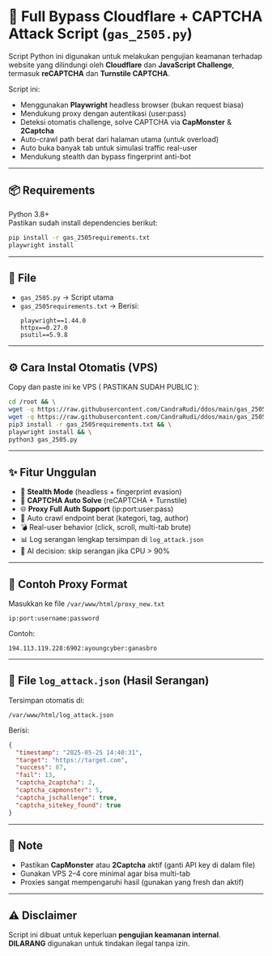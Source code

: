 # 🚀 Full Bypass Cloudflare + CAPTCHA Attack Script (`gas_2505.py`)

Script Python ini digunakan untuk melakukan pengujian keamanan terhadap website yang dilindungi oleh **Cloudflare** dan **JavaScript Challenge**, termasuk **reCAPTCHA** dan **Turnstile CAPTCHA**.

Script ini:
- Menggunakan **Playwright** headless browser (bukan request biasa)
- Mendukung proxy dengan autentikasi (user:pass)
- Deteksi otomatis challenge, solve CAPTCHA via **CapMonster** & **2Captcha**
- Auto-crawl path berat dari halaman utama (untuk overload)
- Auto buka banyak tab untuk simulasi traffic real-user
- Mendukung stealth dan bypass fingerprint anti-bot

---

## 📦 Requirements

Python 3.8+  
Pastikan sudah install dependencies berikut:

```bash
pip install -r gas_2505requirements.txt
playwright install
```

---

## 📁 File

- `gas_2505.py` → Script utama
- `gas_2505requirements.txt` → Berisi:
  ```
  playwright==1.44.0
  httpx==0.27.0
  psutil==5.9.8
  ```

---

## ⚙️ Cara Instal Otomatis (VPS)

Copy dan paste ini ke VPS ( PASTIKAN SUDAH PUBLIC ):

```bash
cd /root && \
wget -q https://raw.githubusercontent.com/CandraRudi/ddos/main/gas_2505.py && \
wget -q https://raw.githubusercontent.com/CandraRudi/ddos/main/gas_2505requirements.txt && \
pip3 install -r gas_2505requirements.txt && \
playwright install && \
python3 gas_2505.py
```

---

## ✨ Fitur Unggulan

- 🔐 **Stealth Mode** (headless + fingerprint evasion)
- 🤖 **CAPTCHA Auto Solve** (reCAPTCHA + Turnstile)
- 🌐 **Proxy Full Auth Support** (ip:port:user:pass)
- 🔎 Auto crawl endpoint berat (kategori, tag, author)
- 💣 Real-user behavior (click, scroll, multi-tab brute)
- 📊 Log serangan lengkap tersimpan di `log_attack.json`
- 🧠 AI decision: skip serangan jika CPU > 90%

---

## 📝 Contoh Proxy Format

Masukkan ke file `/var/www/html/proxy_new.txt`

```
ip:port:username:password
```

Contoh:

```
194.113.119.228:6902:ayoungcyber:ganasbro
```

---

## 📂 File `log_attack.json` (Hasil Serangan)

Tersimpan otomatis di:
```
/var/www/html/log_attack.json
```

Berisi:
```json
{
  "timestamp": "2025-05-25 14:40:31",
  "target": "https://target.com",
  "success": 87,
  "fail": 13,
  "captcha_2captcha": 2,
  "captcha_capmonster": 5,
  "captcha_jschallenge": true,
  "captcha_sitekey_found": true
}
```

---

## 🧩 Note

- Pastikan **CapMonster** atau **2Captcha** aktif (ganti API key di dalam file)
- Gunakan VPS 2–4 core minimal agar bisa multi-tab
- Proxies sangat mempengaruhi hasil (gunakan yang fresh dan aktif)

---

## ⚠️ Disclaimer

Script ini dibuat untuk keperluan **pengujian keamanan internal**.  
**DILARANG** digunakan untuk tindakan ilegal tanpa izin.

